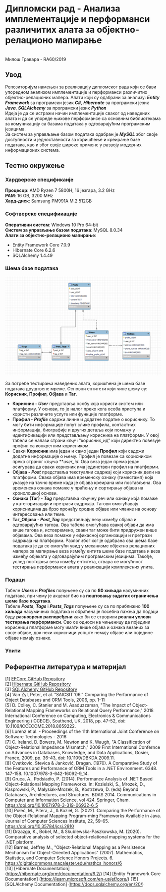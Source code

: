 # Дипломски рад - Анализа имплементације и перформанси различитих алата за објектно-релационо мапирање 
<br />
Милош Гравара - RA60/2019

## Увод 

Репозиторијум намењен за реализацију дипломског рада који се бави упоредном анализом имплементације и перформанси различитих објектно-релационих мапера. 
Алати који су одабрани за анализу: _**Entity Framework**_ за програмски језик **_C#_**, **_Hibernate_** за програмски језик **_Java_**, _**SQLAlchemy**_ за програмски језик _**Python**_   <br />
Идеја је да се истражи начин имплементације сваког од наведених алата и да се упореде њихове перформансе са основним библиотекама за комуникацију са базама података у одговарајућим програмским језицима.  <br />
За систем за управљање базом података одабран је _**MySQL**_ због своје доступности и једноставности за коришћење и креирање базе података, као и због своје широке примене у развоју модерних информационих система. 

## Тестно окружење 

### Хардверске спецификаије 

**Процесор**: AMD Ryzen 7 5800H, 16 језгара, 3.2 GHz <br />
**РАМ**: 16 GB, 3200 MHz <br />
**Хард-диск**: Samsung PM991A M.2 512GB <br />

### Софтверске спецификације

**Оперативни систем**: Windows 10 Pro 64-bit  <br />
**Систем за управљање базом података**: MySQL 8.0.34 <br />
**Алати за објектно-релационо мапирање**: 
 - Entity Framework Core 7.0.9
 - Hibernate Core 6.2.6
 - SQLAlchemy 1.4.49

### Шема базе података

![Шема базе података](/Materijali/Slike/SemaBP.png)

За потребе тестирања наведених алата, коришћена је шема базе података друштвене мреже. Основни ентитети који чине шему су: **Корисник**, **Профил**, **Објава** и **Таг**.
- **Корисник - _User_** представља особу која користи систем или платформу. У основи, то је налог преко кога особа приступа и користи различите услуге или функције платформе.
- **Профил - _Profile_** садржи личне и додатне податке о кориснику. То могу бити информације попут слике профила, контактних информација, биографије и других детаља који помажу у идентификацији или представљању корисника на платформи. У овој табели се налази страни кључ "корисник_ид" који директно повезује профил са конкретним корисником.
- Сваки **Корисник** има један и само један **Профил** који садржи додатне информације о њему. Профил је повезан са корисником преко страног кључа ***user_id*. Ова веза један према један осигурава да сваки корисник има јединствен профил на платформи.
- **Објава - _Post_** представља текстуални садржај који корисник дели на платформи. Свака објава има временску ознаку (тиместамп) која указује на тачно време када је објава креирана или постављена. Ова временска ознака помаже у праћењу и сортирању објава на хронолошкој основи.
- **Ознака (Таг) - _Tag_** представља кључну реч или ознаку која помаже у категоризацији и претрази садржаја. Тагови омогућавају корисницима да брзо пронађу сродне објаве или чланке на основу интересовања или теме.
- **Таг_Објава - _Post_Tag_** представљају везу између објава и одговарајућих тагова. Ова табела омогућава свакој објави да има више тагова и, истовремено, сваки таг може бити придружен више објавама. Ова веза помаже у ефикасној организацији и претрази садржаја на платформи.
Разлог због ког је одабрана ова шема базе података је да се омогући увид у механизме  објектно релационих мапера за мапирање веза између ентита шеме базе података и веза између објеката у одговарајућим програмским језицима. 
Такође, услед постојања веза између ентитета, ствара се могућност тестирања перформанси алата у реализацији комплексних упита.

### Подаци 

Табеле _**Users**_ и _**Profiles**_ попуњене су са по **80 хиљада** насумичних података, при чему је акценат био на **поштовању задатих ограничења шеме базе података**.  <br />
Табеле _**Posts**_, _**Tags**_ i _**Posts_Tags**_ попуњене су са по приближно **100 хиљада** насумичних података и обраћена је посебна пажња да подаци буду **разноврсно распоређени** како би се створили **реални услови тестирања перформанси**. Ово се односи на чињеницу да поједини корисници платформе могу имати више објава и ознака везаних за своје објаве, док неки корисници уопште немају објаве или поједине објаве немају ознаке.

### Упити 


## Референтна литература и материјал

[1]   [EFCore GitHub Repository](https://github.com/dotnet/efcore) <br />
[2]   [Hibernate GitHub Repository](https://github.com/hibernate/hibernate-orm) <br />
[3]   [SQLAlchemy GitHub Repository](https://github.com/sqlalchemy/sqlalchemy) <br />
[4]   Van Zyl, Peter, et al. “SAICSIT ’06.” Comparing the Performance of Object Databases and ORM Tools, 2006, pp. 1–11 <br />
[5]   D. Colley, C. Stanier and M. Asaduzzaman, "The Impact of Object-Relational Mapping Frameworks on Relational Query Performance," 2018 International Conference 
on Computing, Electronics & Communications Engineering (iCCECE), Southend, UK, 2018, pp. 47-52, doi: 10.1109/iCCECOME.2018.8659222. <br />
[6]   Lorenz et al. - Proceedings of the 11th International Joint Conference on Software Technologies - 2016 <br />
[7]   C. Ireland, D. Bowers, M. Newton and K. Waugh, "A Classification of Object-Relational Impedance Mismatch," 2009 First International Confernce on Advances in Databases, Knowledge, and Data Applications, Gosier, France, 2009, pp. 36-43, doi: 10.1109/DBKDA.2009.11. <br />
[8]   Cvetkovic, Stevica & Janković, Dragan. (1970). A Comparative Study of the Features and Performance of ORM Tools in a .NET Environment. 6348. 147-158. 10.1007/978-3-642-16092-9_14. <br />
[9]   Gruca, A., Podsiadło, P. (2014). Performance Analysis of .NET Based Object–Relational Mapping Frameworks. In: Kozielski, S., Mrozek, D., Kasprowski, P., Małysiak-Mrozek, B., Kostrzewa, D. (eds) Beyond Databases, Architectures, and Structures. BDAS 2014. Communications in Computer and Information Science, vol 424. Springer, Cham. https://doi.org/10.1007/978-3-319-06932-6_5 <br />
[10]  Połeć, M., Pitera, J., & Kozieł, G. (2022). Comparing the Performance of the Object-Relational Mapping Program-ming Frameworks Available in Java. Journal of Computer Sciences Institute, 22, 59-65. https://doi.org/10.35784/jcsi.2810 <br />
[11]  Drzazga, K., Bobel, M., & Skublewska-Paszkowska, M. (2020). Comparative analysis of selected object-relational mapping systems for the .NET platform. <br />
[12]  Barnes, Jeffrey M., "Object-Relational Mapping as a Persistence Mechanism for Object-Oriented Applications" (2007). Mathematics, Statistics, and Computer Science Honors Projects. 6.
https://digitalcommons.macalester.edu/mathcs_honors/6 <br />
[13]  [Hibernate Documentation] (https://hibernate.org/orm/documentation/6.2/)
[14]  [Entity Framework Core Documentation] (https://learn.microsoft.com/en-us/ef/core/)
[15]  [SQLAlchemy Documentation] (https://docs.sqlalchemy.org/en/20/)
